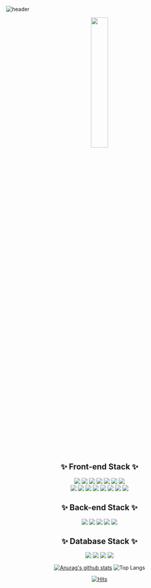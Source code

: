 <!--
```
Hello, My name is JWooni Kim.
I working as a software developer.
```
-->
![header](https://capsule-render.vercel.app/api?type=soft&color=auto&height=150&section=header&text=JWooni&fontSize=70&animation=twinkling)


<div align="center">

  
  <img src="http://file3.instiz.net/data/file3/2018/10/18/e/e/f/eefb98e45db62515c72114eb005e5f16.gif" width="30%" height="30%">


## ✨ Front-end Stack ✨
<p align="center"> 
<img src="https://img.shields.io/badge/HTML-E34F26?style=flat&logo=HTML5&logoColor=white"/>
<img src="https://img.shields.io/badge/CSS3-F68212?style=flat&logo=CSS3&logoColor=white"/>
<img src="https://img.shields.io/badge/SCSS-CC6699?style=flat&logo=Sass&logoColor=white"/>
<img src="https://img.shields.io/badge/JavaScript-F7DF1E?style=flat&logo=JavaScript&logoColor=white"/>
<img src="https://img.shields.io/badge/JQuery-0769AD?style=flat&logo=jQuery&logoColor=white"/>
<img src="https://img.shields.io/badge/TypeScript-3178C6?style=flat&logo=TypeScript&logoColor=white"/>
<img src="https://img.shields.io/badge/React-61DAFB?style=flat&logo=React&logoColor=white"/><br/>
<img src="https://img.shields.io/badge/Vue.js-4FC08D?style=flat&logo=Vue.js&logoColor=white"/>
<img src="https://img.shields.io/badge/Next.js-000000?style=flat&logo=Next.js&logoColor=white"/>
<img src="https://img.shields.io/badge/npm-CB3837?style=flat&logo=npm&logoColor=white"/>
<img src="https://img.shields.io/badge/Babel-F9DC3E?style=flat&logo=Babel&logoColor=white"/>
<img src="https://img.shields.io/badge/Eslint-4B3263?style=flat&logo=Eslint&logoColor=white"/>
<img src="https://img.shields.io/badge/Webpack-8DD6F9?style=flat&logo=Webpack&logoColor=white"/>
<img src="https://img.shields.io/badge/Svelte-FF3E00?style=flat&logo=Svelte&logoColor=white"/>
<img src="https://img.shields.io/badge/VSCode-007ACC?style=flat&logo=Visual%20Studio%20Code&logoColor=white"/>
</p>
  
## ✨ Back-end Stack ✨ 
<p align="center"> 
<img src="https://img.shields.io/badge/Java-007396?style=flat&logo=Java&logoColor=white"/>
<img src="https://img.shields.io/badge/Spring-6DB33F?style=flat&logo=Spring&logoColor=white"/>
<img src="https://img.shields.io/badge/SpringBoot-6DB33F?style=flat&logo=Spring%20Boot&logoColor=white"/>
<img src="https://img.shields.io/badge/Node-339933?style=flat&logo=Node%2Ejs&logoColor=white"/>
<img src="https://img.shields.io/badge/Python-3766AB?style=flat-square&logo=Python&logoColor=white"/> 
</p> 
  
## ✨ Database Stack ✨ 
<p align="center">
<img src="https://img.shields.io/badge/MySQL-4479A1?style=flat&logo=MySQL&logoColor=white"/>
<img src="https://img.shields.io/badge/Oracle-F80000?style=flat&logo=Oracle&logoColor=white"/>
<img src="https://img.shields.io/badge/MsSQL-CC2927?style=flat&logo=Microsoft&logoColor=white"/>
<img src="https://img.shields.io/badge/MongoDB-47A248?style=flat&logo=MongoDB&logoColor=white"/>  
</p>  
  
[![Anurag's github stats](https://github-readme-stats.vercel.app/api?username=JWooni&count_private=true)](https://github.com/anuraghazra/github-readme-stats)
![Top Langs](https://github-readme-stats.vercel.app/api/top-langs/?username=JWooni&count_private=true&layout=compact&hide=csharp)


[![Hits](https://hits.seeyoufarm.com/api/count/incr/badge.svg?url=https%3A%2F%2Fgithub.com%2Fleemember&count_bg=%23FDC8F8CB&title_bg=%23F54D4D96&icon=smugmug.svg&icon_color=%23E7E7E7&title=hits&edge_flat=false)](https://github.com/jwooni)

</div>  
<!--
###
[![SolvedAC tier](http://mazassumnida.wtf/api/generate_badge?boj=wjddns59)](https://solved.ac/)
-->

<!--
### Hi there 👋
**Jwooni/JWooni** is a ✨ _special_ ✨ repository because its `README.md` (this file) appears on your GitHub profile.
Here are some ideas to get you started:
- 🔭 I’m currently working on ...
- 🌱 I’m currently learning ...
- 👯 I’m looking to collaborate on ...
- 🤔 I’m looking for help with ...
- 💬 Ask me about ...
- 📫 How to reach me: ...
- 😄 Pronouns: ...
- ⚡ Fun fact: ...
-->

